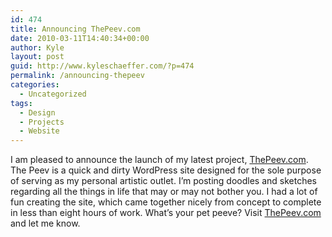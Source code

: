 ```yaml
---
id: 474
title: Announcing ThePeev.com
date: 2010-03-11T14:40:34+00:00
author: Kyle
layout: post
guid: http://www.kyleschaeffer.com/?p=474
permalink: /announcing-thepeev
categories:
  - Uncategorized
tags:
  - Design
  - Projects
  - Website
---
```

I am pleased to announce the launch of my latest project, [ThePeev.com](http://thepeev.com/). The Peev is a quick and dirty WordPress site designed for the sole purpose of serving as my personal artistic outlet. I’m posting doodles and sketches regarding all the things in life that may or may not bother you. I had a lot of fun creating the site, which came together nicely from concept to complete in less than eight hours of work. What’s your pet peeve? Visit [ThePeev.com](http://thepeev.com/) and let me know.
